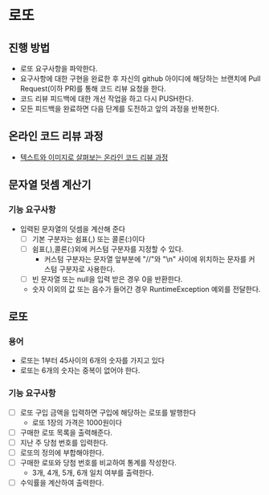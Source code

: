 # 로또
## 진행 방법
* 로또 요구사항을 파악한다.
* 요구사항에 대한 구현을 완료한 후 자신의 github 아이디에 해당하는 브랜치에 Pull Request(이하 PR)를 통해 코드 리뷰 요청을 한다.
* 코드 리뷰 피드백에 대한 개선 작업을 하고 다시 PUSH한다.
* 모든 피드백을 완료하면 다음 단계를 도전하고 앞의 과정을 반복한다.

## 온라인 코드 리뷰 과정
* [텍스트와 이미지로 살펴보는 온라인 코드 리뷰 과정](https://github.com/next-step/nextstep-docs/tree/master/codereview)

##  문자열 덧셈 계산기
### 기능 요구사항
* 입력된 문자열의 덧셈을 계산해 준다
  * [ ] 기본 구분자는 쉼표(,) 또는 콜론(:)이다
  * [ ] 쉼표(,),콜론(:)외에 커스텀 구분자를 지정할 수 있다.
    * 커스텀 구분자는 문자열 앞부분에 "//"와 "\n" 사이에 위치하는 문자를 커스텀 구분자로 사용한다.
  * [ ] 빈 문자열 또는 null을 입력 받은 경우 0을 반환한다.
  * 숫자 이외의 값 또는 음수가 들어간 경우 RuntimeException 예외를 전달한다.

## 로또
### 용어
* 로또는 1부터 45사이의 6개의 숫자를 가지고 있다
* 로또는 6개의 숫자는 중복이 없어야 한다.
### 기능 요구사항
* [ ] 로또 구입 금액을 입력하면 구입에 해당하는 로또를 발행한다
  * 로또 1장의 가격은 1000원이다
* [ ] 구매한 로또 목록을 출력해준다.
* [ ] 지난 주 당첨 번호를 입력한다.
* [ ] 로또의 정의에 부합해야한다.
* [ ] 구매한 로또와 당첨 번호를 비교하여 통계를 작성한다.
  * 3개, 4개, 5개, 6개 일치 여부를 출력한다.
* [ ] 수익률을 계산하여 출력한다.
